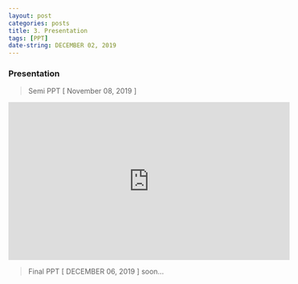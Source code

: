 ```yaml
---
layout: post
categories: posts
title: 3. Presentation
tags: [PPT]
date-string: DECEMBER 02, 2019
---
```


### Presentation

> Semi PPT [ November 08, 2019 ]
<center>
<iframe width="560" height="315" src="https://www.youtube.com/embed/xdARs_22igM" frameborder="0" allow="accelerometer; autoplay; encrypted-media; gyroscope; picture-in-picture" allowfullscreen></iframe>
</center>

> Final PPT [ DECEMBER 06, 2019 ]
soon...